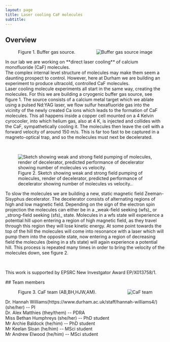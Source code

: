 ```yaml
---
layout: page
title: Laser cooling CaF molecules
subtitle:
---
```

## Overview
<figure>
<img src="{{ site.url }}{{ site.baseurl }}/research/coldmol/cafcool/img/annotated_source_small.png" alt="Buffer gas source image" align = "right"
  />
  <figcaption>Figure 1. Buffer gas source.</figcaption>
  </figure>
  <p>
In our lab we are working on **direct laser cooling** of calcium monofluoride (CaF) molecules. <br>
The complex internal level structure of molecules may make them seem a daunting prospect to control. However, here at Durham we are building an experiment to produce ultracold, controlled CaF molecules.<br>
Laser cooling molecule experiments all start in the same way, creating the molecules. For this we are building a cryogenic buffer gas source, see figure 1. The source consists of a calcium metal target which we ablate using a pulsed Nd:YAG laser, we flow sulfur hexafluoride gas into the vicinity of the newly created Ca ions which leads to the formation of CaF molecules. This all happens inside a copper cell mounted on a 4 Kelvin cyrocooler, into which helium gas, also at 4 K, is injected and collides with the CaF, sympathetically cooling it. The molecules then leave the cell with a forward velocity of around 150 m/s. This is far too fast to be captured in a magneto-optical trap, and so the molecules must next be decelerated. </p> <br>
<figure>
<img src="{{ site.url }}{{ site.baseurl }}/research/coldmol/cafcool/img/decelerator.png" alt="Sketch showing weak and strong field pumping of molecules, render of decelerator, predicted performance of decelerator showing number of molecules vs velocity."
  />
  <figcaption>Figure 2. Sketch showing weak and strong field pumping of molecules, render of decelerator, predicted performance of decelerator showing number of molecules vs velocity..</figcaption>
  </figure>
<p>
To slow the molecules we are building a new, static magnetic field Zeeman-Sisyphus decelerator. The decelerator consists of alternating regions of high and low magnetic field. Depending on the sign of the electron spin projection the molecules can either be in a _weak-field seeking (wfs)_ or _strong-field seeking (sfs)_ state. Molecules in a wfs state will experience a potential hill upon entering a region of high magnetic field, as they travel through this region they will lose kinetic energy. At some point towards the top of the hill the molecules will come into resonance with a laser which will pump them into the opposite state, now entering a region of decreasing field the molecules (being in a sfs state) will again experience a potential hill. This process is repeated many times in order to bring the velocity of the molecules down, see figure 2. </p><br>
<p>
This work is supported by EPSRC New Investgator Award EP/X013758/1.</p>
## Team members
<figure>
<img src="{{ site.url }}{{ site.baseurl }}/research/coldmol/cafcool/img/CaF_team_crop.png" alt="CaF team" align = "right"
  >
  <figcaption>Figure 3. CaF team (AB,BH,HJW,AM).</figcaption>
  </figure>
  <p>
Dr. Hannah Williams(https://www.durham.ac.uk/staff/hannah-williams4/) (she/her)  --  PI<br>
Dr. Alex Matthies (they/them)  --  PDRA  <br>
Miss Bethan Humphreys (she/her)  --  PhD student  <br>
Mr Archie Baldock  (he/him)  --  PhD student  <br>
Mr Keelan Sloan  (he/him)  --  MSci student  <br>
Mr Andrew Elwood  (he/him)  --  MSci student  </p>
